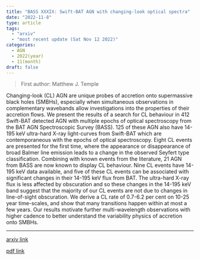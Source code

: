 ```yaml
---
title: "BASS XXXIX: Swift-BAT AGN with changing-look optical spectra"
date: "2022-11-8"
type: article
tags:
  - "arxiv"
  - "most recent update (Sat Nov 12 2022)"
categories:
  - AGN
  - 2022(year)
  - 11(month)
draft: false
---
```


> First author: Matthew J. Temple

 Changing-look (CL) AGN are unique probes of accretion onto supermassive black
holes (SMBHs), especially when simultaneous observations in complementary
wavebands allow investigations into the properties of their accretion flows. We
present the results of a search for CL behaviour in 412 Swift-BAT detected AGN
with multiple epochs of optical spectroscopy from the BAT AGN Spectroscopic
Survey (BASS). 125 of these AGN also have 14-195 keV ultra-hard X-ray
light-curves from Swift-BAT which are contemporaneous with the epochs of
optical spectroscopy. Eight CL events are presented for the first time, where
the appearance or disappearance of broad Balmer line emission leads to a change
in the observed Seyfert type classification. Combining with known events from
the literature, 21 AGN from BASS are now known to display CL behaviour. Nine CL
events have 14-195 keV data available, and five of these CL events can be
associated with significant changes in their 14-195 keV flux from BAT. The
ultra-hard X-ray flux is less affected by obscuration and so these changes in
the 14-195 keV band suggest that the majority of our CL events are not due to
changes in line-of-sight obscuration. We derive a CL rate of 0.7-6.2 per cent
on 10-25 year time-scales, and show that many transitions happen within at most
a few years. Our results motivate further multi-wavelength observations with
higher cadence to better understand the variability physics of accretion onto
SMBHs.

---
[arxiv link](http://arxiv.org/abs/2211.04478v1)

[pdf link](http://arxiv.org/pdf/2211.04478v1)